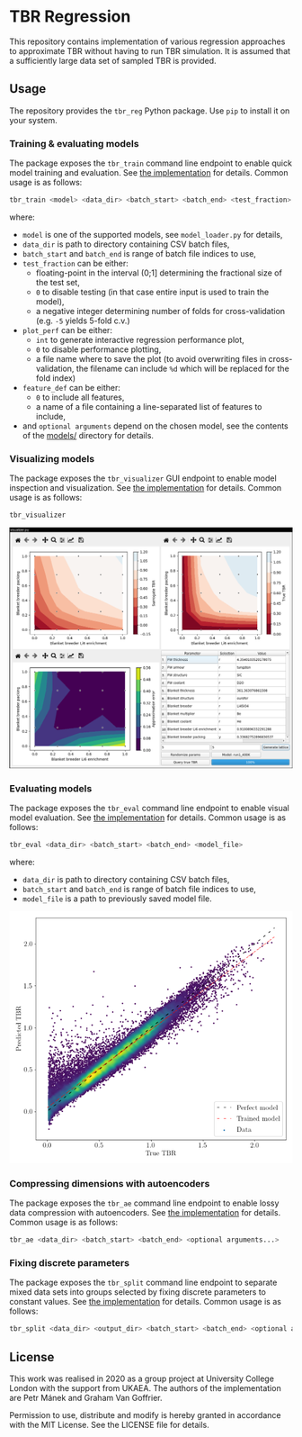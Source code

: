 TBR Regression
==============

This repository contains implementation of various regression approaches to approximate TBR without having to run TBR simulation. It is assumed that a sufficiently large data set of sampled TBR is provided.


Usage
-----

The repository provides the `tbr_reg` Python package. Use `pip` to install it on your system.

### Training & evaluating models

The package exposes the `tbr_train` command line endpoint to enable quick model training and evaluation.
See [the implementation](./tbr_reg/run_training.py) for details. Common usage is as follows:

```bash
tbr_train <model> <data_dir> <batch_start> <batch_end> <test_fraction> <plot_perf> <feature_def> <optional arguments...>
```

where:

 - `model` is one of the supported models, see `model_loader.py` for details,
 - `data_dir` is path to directory containing CSV batch files,
 - `batch_start` and `batch_end` is range of batch file indices to use,
 - `test_fraction` can be either:
    - floating-point in the interval (0;1] determining the fractional size of the test set,
    - `0` to disable testing (in that case entire input is used to train the model),
    - a negative integer determining number of folds for cross-validation (e.g. `-5` yields 5-fold c.v.)
 - `plot_perf` can be either:
    - `int` to generate interactive regression performance plot,
    - `0` to disable performance plotting,
    - a file name where to save the plot (to avoid overwriting files in cross-validation, the filename can include `%d` which will be replaced for the fold index)
 - `feature_def` can be either:
    - `0` to include all features,
    - a name of a file containing a line-separated list of features to include,
 - and `optional arguments` depend on the chosen model, see the contents of the [models/](./tbr_reg/models) directory for details.


### Visualizing models

The package exposes the `tbr_visualizer` GUI endpoint to enable model inspection and visualization.
See [the implementation](./tbr_reg/visualizer.py) for details. Common usage is as follows:

```bash
tbr_visualizer
```

![Visualizer screenshot](./img/visualizer.png)

### Evaluating models

The package exposes the `tbr_eval` command line endpoint to enable visual model evaluation.
See [the implementation](./tbr_reg/run_evaluation.py) for details. Common usage is as follows:

```bash
tbr_eval <data_dir> <batch_start> <batch_end> <model_file>
```

where:

 - `data_dir` is path to directory containing CSV batch files,
 - `batch_start` and `batch_end` is range of batch file indices to use,
 - `model_file` is a path to previously saved model file.

 ![Visualizer screenshot](./img/evaluation.png)

### Compressing dimensions with autoencoders

The package exposes the `tbr_ae` command line endpoint to enable lossy data compression with autoencoders.
See [the implementation](./tbr_reg/run_autoencoder.py) for details. Common usage is as follows:

```bash
tbr_ae <data_dir> <batch_start> <batch_end> <optional arguments...>
```


### Fixing discrete parameters

The package exposes the `tbr_split` command line endpoint to separate mixed data sets into groups selected
by fixing discrete parameters to constant values. See [the implementation](./tbr_reg/run_split_batches.py)
for details. Common usage is as follows:

```bash
tbr_split <data_dir> <output_dir> <batch_start> <batch_end> <optional arguments...>
```


License
-------

This work was realised in 2020 as a group project at University College London with the support from UKAEA. The authors of the implementation are Petr Mánek and Graham Van Goffrier.

Permission to use, distribute and modify is hereby granted in accordance with the MIT License. See the LICENSE file for details.